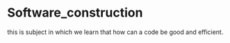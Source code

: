 # Software_construction
this is subject in which we learn that how can  a code be good and efficient. 
